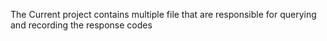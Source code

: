 The Current project contains multiple file that are responsible for querying and recording the response codes
